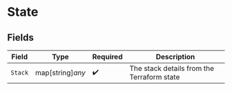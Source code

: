 # State


## Fields

| Field                                      | Type                                       | Required                                   | Description                                |
| ------------------------------------------ | ------------------------------------------ | ------------------------------------------ | ------------------------------------------ |
| `Stack`                                    | map[string]*any*                           | :heavy_check_mark:                         | The stack details from the Terraform state |